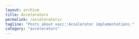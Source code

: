 ```yaml
---
layout: archive
title: Accelerators
permalink: /accelerators/
tagline: "Posts about xacc::Accelerator implementations."
category: "accelerators"
---
```


